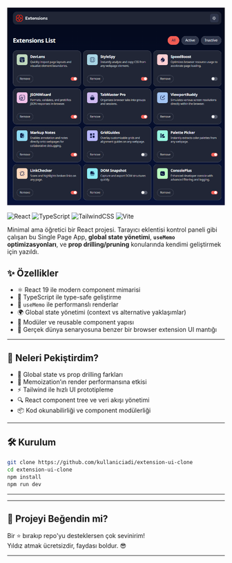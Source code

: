 ![Uygulama Önizleme](./screenshot_ui.png)

![React](https://img.shields.io/badge/React-19-61DAFB?style=for-the-badge&logo=react&logoColor=black)
![TypeScript](https://img.shields.io/badge/TypeScript-Strict-3178C6?style=for-the-badge&logo=typescript&logoColor=white)
![TailwindCSS](https://img.shields.io/badge/TailwindCSS-Utility--First-06B6D4?style=for-the-badge&logo=tailwindcss&logoColor=white)
![Vite](https://img.shields.io/badge/Vite-Lightning-646CFF?style=for-the-badge&logo=vite&logoColor=white)



Minimal ama öğretici bir React projesi. Tarayıcı eklentisi kontrol paneli gibi çalışan bu Single Page App, **global state yönetimi**, **`useMemo` optimizasyonları**, ve **prop drilling/pruning** konularında kendimi geliştirmek için yazıldı.

## ✨ Özellikler

- ⚛️ React 19 ile modern component mimarisi  
- 📘 TypeScript ile type-safe geliştirme  
- 🧠 `useMemo` ile performanslı renderlar  
- 🌍 Global state yönetimi (context vs alternative yaklaşımlar)  
- 🧩 Modüler ve reusable component yapısı  
- 🎯 Gerçek dünya senaryosuna benzer bir browser extension UI mantığı

---

## 🧠 Neleri Pekiştirdim?

- 🔁 Global state vs prop drilling farkları
- 🚀 Memoization’ın render performansına etkisi
- ⚡️ Tailwind ile hızlı UI prototipleme
- 🔍 React component tree ve veri akışı yönetimi
- 📦 Kod okunabilirliği ve component modülerliği

---

## 🛠️ Kurulum

```bash
git clone https://github.com/kullaniciadi/extension-ui-clone
cd extension-ui-clone
npm install
npm run dev
```
---
---

## 🌟 Projeyi Beğendin mi?

Bir ⭐ bırakıp repo'yu desteklersen çok sevinirim!  
Yıldız atmak ücretsizdir, faydası boldur. 😎

---



